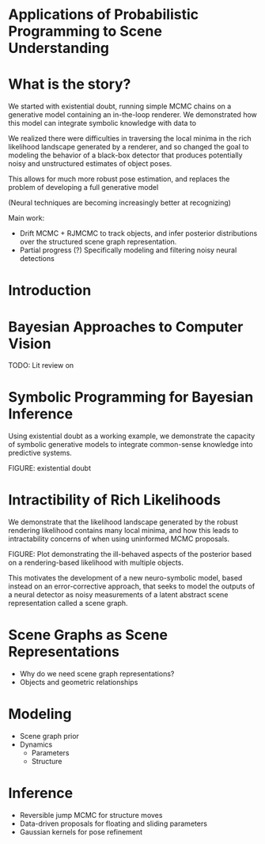 # Applications of Probabilistic Programming to Scene Understanding

# What is the story?

We started with existential doubt, running simple MCMC chains on a generative
model containing an in-the-loop renderer. We demonstrated how this model can
integrate symbolic knowledge with data to

We realized there were difficulties in traversing the local minima in the rich
likelihood landscape generated by a renderer, and so changed the goal to
modeling the behavior of a black-box detector that produces potentially noisy
and unstructured estimates of object poses.

This allows for much more robust pose estimation, and replaces the problem of
developing a full generative model

(Neural techniques are becoming increasingly better at recognizing)

Main work:
* Drift MCMC + RJMCMC to track objects, and infer posterior distributions over
  the structured scene graph representation.
* Partial progress (?) Specifically modeling and filtering noisy neural detections

# Introduction

# Bayesian Approaches to Computer Vision

TODO: Lit review on 

# Symbolic Programming for Bayesian Inference

Using existential doubt as a working example, we demonstrate the capacity of
symbolic generative models to integrate common-sense knowledge into predictive
systems.

FIGURE: existential doubt

# Intractibility of Rich Likelihoods

We demonstrate that the likelihood landscape generated by the robust rendering
likelihood contains many local minima, and how this leads to intractability
concerns of when using uninformed MCMC proposals.

FIGURE: Plot demonstrating the ill-behaved aspects of the posterior based on a
rendering-based likelihood with multiple objects.

This motivates the
development of a new neuro-symbolic model, based instead on an error-corrective
approach, that seeks to model the outputs of a neural detector as noisy
measurements of a latent abstract scene representation called a scene graph.

# Scene Graphs as Scene Representations

* Why do we need scene graph representations?
* Objects and geometric relationships

# Modeling
* Scene graph prior
* Dynamics
    * Parameters
    * Structure

# Inference
* Reversible jump MCMC for structure moves
* Data-driven proposals for floating and sliding parameters
* Gaussian kernels for pose refinement
